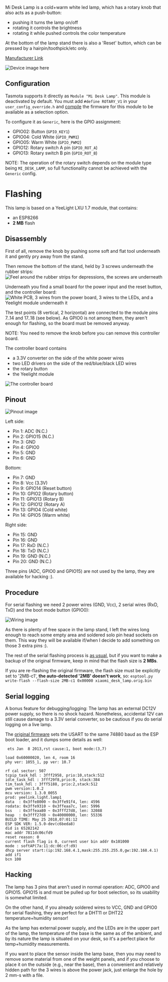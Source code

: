 Mi Desk Lamp is a cold+warm white led lamp, which has a rotary knob that also acts as a push-button:
- pushing it turns the lamp on/off
- rotating it controls the brightness
- rotating it while pushed controls the color temperature

At the bottom of the lamp stand there is also a 'Reset' button, which can be pressed by a hairpin/toothpick/etc only.

[Manufacturer Link](https://www.mi.com/global/smartlamp/)

![Device image here](https://u01.appmifile.com/images/2018/03/07/7aa83e74-3fe4-4445-80cf-2bf2201bfffe.jpg)

## Configuration

Tasmota supports it directly as `Module "Mi Desk Lamp"`. This module is deactivated by default. You must add `#define ROTARY_V1` in your `user_config_override.h` and [compile](../Compile-your-build.md) the firmware for this module to be available as a selection option.

To configure it as `Generic`, here is the GPIO assignment:
- GPIO02: Button (`GPIO_KEY1`)
- GPIO04: Cold White (`GPIO_PWM1`)
- GPIO05: Warm White (`GPIO_PWM2`)
- GPIO12: Rotary switch A pin (`GPIO_ROT_A`)
- GPIO13: Rotary switch B pin (`GPIO_ROT_B`)

NOTE: The operation of the rotary switch depends on the module type being `MI_DESK_LAMP`, so full functionality cannot be achieved with the `Generic` config.


# Flashing

This lamp is based on a YeeLight LXU 1.7 module, that contains:
- an ESP8266
- **2 MB** flash

## Disassembly

First of all, remove the knob by pushing some soft and flat tool underneath it and gently pry away from the stand.

Then remove the bottom of the stand, held by 3 screws underneath the rubber strips:
![Feel around the rubber strips for depressions, the screws are underneath](https://github.com/gsimon75/Tasmota_MiDeskLamp_Notes/raw/master/00_remove_bottom.jpg)

Underneath you find a small board for the power input and the reset button, and the controller board:
![White PCB, 3 wires from the power board, 3 wires to the LEDs, and a Yeelight module underneath it](https://github.com/gsimon75/Tasmota_MiDeskLamp_Notes/raw/master/01_controller_board_bottom.jpg)

The test points (8 vertical, 2 horizontal) are connected to the module pins 7..14 and 17..18 (see below).
As GPIO0 is not among them, they aren't enough for flashing, so the board must be removed anyway.

NOTE: You need to remove the knob before you can remove this controller board.

The controller board contains
- a 3.3V converter on the side of the white power wires
- two LED drivers on the side of the red/blue/black LED wires
- the rotary button
- the Yeelight module

![The controller board](https://github.com/gsimon75/Tasmota_MiDeskLamp_Notes/raw/master/02_controller_board_top.jpg)


## Pinout

![Pinout image](https://github.com/gsimon75/Tasmota_MiDeskLamp_Notes/raw/master/03_controller_board_pinout.jpg)

Left side:
- Pin 1: ADC (N.C.)
- Pin 2: GPIO15 (N.C.)
- Pin 3: GND
- Pin 4: GPIO0
- Pin 5: GND
- Pin 6: GND

Bottom:
- Pin 7: GND
- Pin 8: Vcc (3.3V)
- Pin 9: GPIO14 (Reset button)
- Pin 10: GPIO2 (Rotary button)
- Pin 11: GPIO13 (Rotary B)
- Pin 12: GPIO12 (Rotary A)
- Pin 13: GPIO4 (Cold white)
- Pin 14: GPIO5 (Warm white)

Right side:
- Pin 15: GND 
- Pin 16: GND
- Pin 17: RxD (N.C.)
- Pin 18: TxD (N.C.)
- Pin 19: GND (N.C.)
- Pin 20: GND (N.C.)

Three pins (ADC, GPIO0 and GPIO15) are not used by the lamp, they are available for hacking :).


## Procedure

For serial flashing we need 2 power wires (GND, Vcc), 2 serial wires (RxD, TxD) and the boot mode button (GPIO0):

![Wiring image](https://github.com/gsimon75/Tasmota_MiDeskLamp_Notes/raw/master/04_controller_board_wired.jpg)

As there is plenty of free space in the lamp stand, I left the wires long enough to reach some empty area and soldered solo pin head sockets on them. This way they will be available if/when I decide to add something on those 3 extra pins :).

The rest of the serial flashing process is [as usual](../Getting-Started#hardware-preparation), but if you want to make a backup of the original firmware, keep in mind that the flash size is **2 MBs**.

If you are re-flashing the original firmware, the flash size must be explicitly set to '2MB-c1', **the auto-detected '2MB' doesn't work**, so: `esptool.py write-flash --flash-size 2MB-c1 0x00000 xiaomi_desk_lamp.orig.bin`


## Serial logging

A bonus feature for debugging/logging: The lamp has an external DC12V power supply, so there is no shock hazard. Nonetheless, accidental 12V can still cause damage to a 3.3V serial converter, so be cautious if you do serial logging on a live lamp.

The [original firmware](https://github.com/gsimon75/Tasmota_MiDeskLamp_Notes/raw/master/xiaomi_desk_lamp.orig.bin) sets the USART to the same 74880 baud as the ESP boot loader, and it dumps some details as well:
```
 ets Jan  8 2013,rst cause:1, boot mode:(3,7)

load 0x60000020, len 4, room 16 
phy ver: 1055_1, pp ver: 10.7

rf cal sector: 507
tcpip_task_hdl : 3fff2958, prio:10,stack:512
idle_task_hdl : 3fff29f8,prio:0, stack:384
tim_task_hdl : 3fff5188, prio:2,stack:512
pwm version:1.0.2
mcu version: 1.3.0_0055
prod: yeelink.light.lamp1
data  : 0x3ffe8000 ~ 0x3ffe91f4, len: 4596
rodata: 0x3ffe9310 ~ 0x3ffeaa7c, len: 5996
bss   : 0x3ffeaa80 ~ 0x3fff27d8, len: 32088
heap  : 0x3fff27d8 ~ 0x40000000, len: 55336
BUILD TIME: May 25 2018,07:01:12
ESP SDK VER: 1.5.0-dev(c6beda8)
did is 65282142
mac addr 7811dc06cfd9
reset reason: 0
current flash flag is 0, current user bin addr 0x101000
mode : softAP(7a:11:dc:06:cf:d9)
dhcp server start:(ip:192.168.4.1,mask:255.255.255.0,gw:192.168.4.1)
add if1
bcn 100
```

## Hacking

The lamp has 3 pins that aren't used in normal operation: ADC, GPIO0 and GPIO15.
GPIO15 is and must be pulled up for boot selection, so its usability is somewhat limited.

On the other hand, if you already soldered wires to VCC, GND and GPIO0 for serial
flashing, they are perfect for a DHT11 or DHT22 temperature+humidity sensor!

As the lamp has external power supply, and the LEDs are in the upper part of the lamp,
the temperature of the base is the same as of the ambient, and by its nature the lamp
is situated on your desk, so it's a perfect place for temp+humidity measurements.

If you want to place the sensor inside the lamp base, then you may need to remove some
material from one of the weight panels, and if you choose to place it on the outside
(e.g., near the base), then a convenient and relatively hidden path for the 3 wires is
above the power jack, just enlarge the hole by 2 mm-s with a file.
